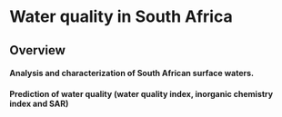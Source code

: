 # Water quality in South Africa

## Overview
#### Analysis and characterization of South African surface waters. 

#### Prediction of water quality (water quality index, inorganic chemistry index and SAR)
